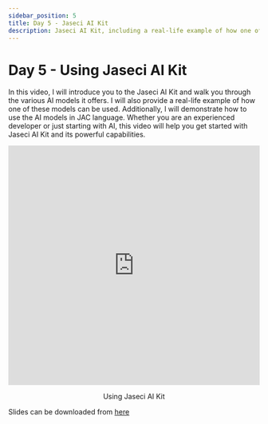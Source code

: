 ```yaml
---
sidebar_position: 5
title: Day 5 - Jaseci AI Kit
description: Jaseci AI Kit, including a real-life example of how one of these models can be used.
---
```


# Day 5 - **Using Jaseci AI Kit**


In this video, I will introduce you to the Jaseci AI Kit and walk you through the various AI models it offers. I will also provide a real-life example of how one of these models can be used. Additionally, I will demonstrate how to use the AI models in JAC language. Whether you are an experienced developer or just starting with AI, this video will help you get started with Jaseci AI Kit and its powerful capabilities.

<div style="text-align: center">
    <iframe src="https://drive.google.com/file/d/10xIrFM1K6WwFa8kd-SzzpBGiAl1ul_sk/preview" width="100%" height="480" frameborder="0"></iframe>
    <p>Using Jaseci AI Kit</p>
</div>

Slides can be downloaded from [here](https://github.com/Jaseci-Labs/jaseci/blob/main/examples/coursework-series-uom/3_jaseci_ai_kit/slides.pdf)